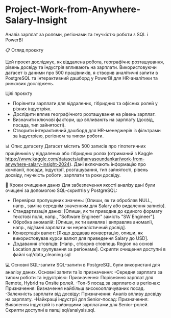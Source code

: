# Project-Work-from-Anywhere-Salary-Insight
Аналіз зарплат за ролями, регіонами та гнучкістю роботи з SQL і PowerBI

📋 Огляд проєкту

Цей проєкт досліджує, як віддалена робота, географічне розташування, рівень досвіду та індустрія впливають на зарплати. 
Використовуючи датасет із даними про 500 працівників, я створив аналітичні запити в PostgreSQL та інтерактивний дашборд у PowerBI для HR-аналітики та ринкових досліджень.

Цілі проєкту

- Порівняти зарплати для віддалених, гібридних та офісних ролей у різних індустріях.
- Дослідити вплив географічного розташування на рівень зарплат.
- Визначити ключові фактори, що впливають на зарплату (досвід, посада, тип зайнятості).
- Створити інтерактивний дашборд для HR-менеджерів із фільтрами за індустрією, регіоном та типом роботи.

📊 Опис датасету
Датасет містить 500 записів про гіпотетичних працівників у віддалених або гібридних ролях (отриманий з Kaggle https://www.kaggle.com/datasets/atharvasoundankar/work-from-anywhere-salary-insight-2024). 
Дані включають інформацію про компанії, посади, індустрії, розташування, тип зайнятості, рівень досвіду, гнучкість роботи, зарплати та роки досвіду.

🧹 Кроки очищення даних
Для забезпечення якості аналізу дані були очищені за допомогою SQL-скриптів у PostgreSQL:
- Перевірка пропущених значень: [Опиши, як ти обробляв NULL, напр., заміна середнім значенням для Salary або видалення записів].
- Стандартизація даних: [Опиши, як ти приводив до єдиного формату текстові поля, напр., "Software Engineer" замість "SW Engineer"].
- Обробка аномалій: [Опиши, як ти виявляв і виправляв аномалії, напр., від’ємні зарплати чи нереалістичний досвід].
- Конвертація валют: [Якщо додавав конвертацію, опиши, як використовував курси валют для приведення Salary до USD].
- Додавання стовпців: [Напр., створив стовпець Region на основі Location для групування за регіонами].
 Скрипти очищення доступні в файлі sql/data_cleaning.sql

💻 Основні SQL-запити
SQL-запити в PostgreSQL були використані для аналізу даних. Основні запити та їх призначення:
-Середня зарплата за типом роботи та індустрією:
Призначення: Порівняння зарплат для Remote, Hybrid та Onsite ролей.
-Топ-5 посад за зарплатою в регіонах:
Призначення: Визначення найбільш високооплачуваних посад.
-Залежність зарплати від досвіду:
Призначення: Аналіз впливу досвіду на зарплату.
-Найкращі індустрії для Senior-посад:
Призначення: Виявлення індустрій із найвищими зарплатами для Senior-ролей.
Скрипти доступні в папці sql/analysis.sql.
